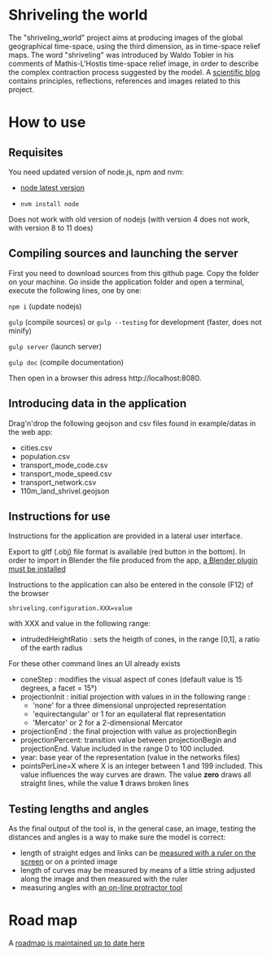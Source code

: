 Shriveling the world
=====================

The  "shriveling_world" project aims at producing images of the global geographical time-space, using the third dimension, as in time-space relief maps.
The word "shriveling" was introduced by Waldo Tobler in his comments of Mathis-L'Hostis time-space relief image, in order to describe the complex contraction process suggested by the model.
A [scientific blog](https://timespace.hypotheses.org/) contains principles, reflections, references and images related to this project.

# How to use

## Requisites
You need updated version of node.js, npm and nvm:
- [node latest version](https://github.com/nodesource/distributions/blob/master/README.md#deb)

- ```nvm install node ```

Does not work with old version of nodejs (with version 4 does not work, with version 8 to 11 does)


## Compiling sources and launching the server
First you need to download sources from this github page. Copy the folder on your machine.
Go inside the application folder and open a terminal, execute the following lines, one by one:

```npm i```  (update nodejs)

```gulp```   (compile sources) or ```gulp --testing``` for development (faster, does not minify)

```gulp server``` (launch server)

```gulp doc``` (compile documentation)

Then open in a browser this adress http://localhost:8080.

## Introducing data in the application


Drag'n'drop the following geojson and csv files found in example/datas in the web app:
- cities.csv
- population.csv
- transport_mode_code.csv
- transport_mode_speed.csv
- transport_network.csv
- 110m_land_shrivel.geojson

## Instructions for use
Instructions for the application are provided in a lateral user interface.

Export to gltf (.obj) file format is available (red button in the bottom). In order to import in Blender the file produced from the app, [a Blender plugin must be installed](https://github.com/ksons/gltf-blender-importer)

Instructions to the application can also be entered in the console (F12) of the browser

```shriveling.configuration.XXX=value```

with XXX and value in the following range:

- intrudedHeightRatio : sets the heigth of cones, in the range [0,1], a ratio of the earth radius

For these other command lines an UI already exists
- coneStep :  modifies the visual aspect of cones (default value is 15 degrees, a facet = 15°)
- projectionInit : initial projection with values in in the following range :
  - 'none' for a three dimensional unprojected representation
  - 'equirectangular' or 1 for an equilateral flat representation
  - 'Mercator' or 2 for a 2-dimensional Mercator
- projectionEnd : the final projection with value as projectionBegin
- projectionPercent: transition value between projectionBegin and projectionEnd. Value included in the range 0 to 100 included.
- year: base year of the representation (value in the networks files)
- pointsPerLine=X where X is an integer between 1 and 199 included. This value influences the way curves are drawn. The value **zero** draws all straight lines, while the value **1** draws broken lines

## Testing lengths and angles

As the final output of the tool is, in the general case, an image, testing the distances and angles is a way to make sure the model is correct:
- length of straight edges and links can be [measured with a ruler on the screen](https://timespace.hypotheses.org/115) or on a printed image
- length of curves may be measured by means of a little string adjusted along the image and then measured with the ruler
- measuring angles with [an on-line protractor tool](https://www.ginifab.com/feeds/angle_measurement/)

# Road map
A [roadmap is maintained up to date here](https://github.com/theworldisnotflat/shriveling_world/wiki)
